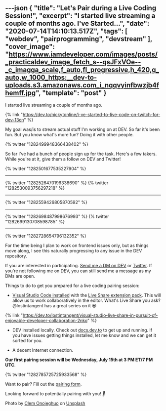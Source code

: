 ---json
{
  "title": "Let's Pair during a Live Coding Session!",
  "excerpt": "I started live streaming a couple of months ago.                                         I've Started...",
  "date": "2020-07-14T14:10:13.517Z",
  "tags": [
    "webdev",
    "pairprogramming",
    "devstream"
  ],
  "cover_image": "https://www.iamdeveloper.com/images/posts/_practicaldev_image_fetch_s--qsJFxVOe--_c_imagga_scale,f_auto,fl_progressive,h_420,q_auto,w_1000_https:__dev-to-uploads.s3.amazonaws.com_i_nqqvyinfbwzjb4fhemff.jpg",
  "template": "post"
}
---

I started live streaming a couple of months ago.

{% link "https://dev.to/nickytonline/i-ve-started-to-live-code-on-twitch-for-dev-13cn" %}

My goal was/is to stream actual stuff I'm working on at DEV. So far it's been fun. But you know what's more fun? Doing it with other people.

{% twitter "1282499948366438402" %}

So far I've had a bunch of people sign up for the task. Here's a few takers. While you're at it, give them a follow on DEV and Twitter!

{% twitter "1282501677535227904" %}

<hr />

{% twitter "1282526470196338690" %}
{% twitter "1282530093756297218" %}

<hr />

{% twitter "1282559426805870592" %}

<hr />

{% twitter "1282698487998676993" %}
{% twitter "1282699130708598785" %}

<hr />

{% twitter "1282728654796132352" %}

For the time being I plan to work on frontend issues only, but as things move along, I see this naturally progressing to any    issue in the DEV repository.

If you are interested in participating. [Send me a DM on DEV](https://dev.to/connect/@nickytonline) or [Twitter](https://twitter.com/nickytonline). If you're not following me on DEV, you can still send me a message as my DMs are open.

Things to do to get you prepared for a live coding pairing session:

* [Visual Studio Code installed](https://code.visualstudio.com/download) with the [Live Share extension pack](https://marketplace.visualstudio.com/items?itemName=MS-vsliveshare.vsliveshare-pack). This will allow us to work collaboratively in the editor. What's Live Share you ask? @lostintangent has a great series on it 😎

{% link "https://dev.to/lostintangent/visual-studio-live-share-in-pursuit-of-enjoyable-developer-collaboration-2nko" %}

* DEV installed locally. Check out [docs.dev.to](https://docs.dev.to/installation/#installing-locally) to get up and running. If you have issues getting things installed, let me know and we can get it sorted for you.

* A decent Internet connection.

<b>Our first pairing session will be Wednesday, July 15th at 3 PM ET/7 PM UTC</b>.

{% twitter "1282785725725933568" %}

Want to pair? Fill out the [pairing form](https://iamdeveloper.com/pair).

Looking forward to potentially pairing with you! <i role="image">🍐</i>

Photo by [Clem Onojeghuo](https://unsplash.com/@clemono2?utm_source=unsplash&utm_medium=referral&utm_content=creditCopyText) on [Unsplash](https://unsplash.com/s/photos/pears?utm_source=unsplash&utm_medium=referral&utm_content=creditCopyText)
